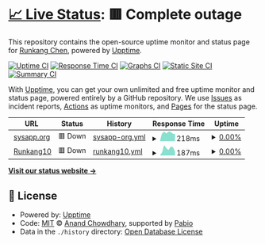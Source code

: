# [📈 Live Status](https://Runkang10.github.io/uptime): <!--live status--> **🟥 Complete outage**

This repository contains the open-source uptime monitor and status page for [Runkang Chen](https://Runkang10.github.io/uptime), powered by [Upptime](https://github.com/upptime/upptime).

[![Uptime CI](https://github.com/Runkang10/uptime/workflows/Uptime%20CI/badge.svg)](https://github.com/Runkang10/uptime/actions?query=workflow%3A%22Uptime+CI%22)
[![Response Time CI](https://github.com/Runkang10/uptime/workflows/Response%20Time%20CI/badge.svg)](https://github.com/Runkang10/uptime/actions?query=workflow%3A%22Response+Time+CI%22)
[![Graphs CI](https://github.com/Runkang10/uptime/workflows/Graphs%20CI/badge.svg)](https://github.com/Runkang10/uptime/actions?query=workflow%3A%22Graphs+CI%22)
[![Static Site CI](https://github.com/Runkang10/uptime/workflows/Static%20Site%20CI/badge.svg)](https://github.com/Runkang10/uptime/actions?query=workflow%3A%22Static+Site+CI%22)
[![Summary CI](https://github.com/Runkang10/uptime/workflows/Summary%20CI/badge.svg)](https://github.com/Runkang10/uptime/actions?query=workflow%3A%22Summary+CI%22)

With [Upptime](https://upptime.js.org), you can get your own unlimited and free uptime monitor and status page, powered entirely by a GitHub repository. We use [Issues](https://github.com/Runkang10/uptime/issues) as incident reports, [Actions](https://github.com/Runkang10/uptime/actions) as uptime monitors, and [Pages](https://Runkang10.github.io/uptime) for the status page.

<!--start: status pages-->
<!-- This summary is generated by Upptime (https://github.com/upptime/upptime) -->
<!-- Do not edit this manually, your changes will be overwritten -->
<!-- prettier-ignore -->
| URL | Status | History | Response Time | Uptime |
| --- | ------ | ------- | ------------- | ------ |
| <img alt="" src="https://icons.duckduckgo.com/ip3/sysapp.org.ico" height="13"> [sysapp.org](https://sysapp.org) | 🟥 Down | [sysapp-org.yml](https://github.com/Runkang10/uptime/commits/HEAD/history/sysapp-org.yml) | <details><summary><img alt="Response time graph" src="./graphs/sysapp-org/response-time-week.png" height="20"> 218ms</summary><br><a href="https://status.sysapp.org/history/sysapp-org"><img alt="Response time 208" src="https://img.shields.io/endpoint?url=https%3A%2F%2Fraw.githubusercontent.com%2FRunkang10%2Fuptime%2FHEAD%2Fapi%2Fsysapp-org%2Fresponse-time.json"></a><br><a href="https://status.sysapp.org/history/sysapp-org"><img alt="24-hour response time 279" src="https://img.shields.io/endpoint?url=https%3A%2F%2Fraw.githubusercontent.com%2FRunkang10%2Fuptime%2FHEAD%2Fapi%2Fsysapp-org%2Fresponse-time-day.json"></a><br><a href="https://status.sysapp.org/history/sysapp-org"><img alt="7-day response time 218" src="https://img.shields.io/endpoint?url=https%3A%2F%2Fraw.githubusercontent.com%2FRunkang10%2Fuptime%2FHEAD%2Fapi%2Fsysapp-org%2Fresponse-time-week.json"></a><br><a href="https://status.sysapp.org/history/sysapp-org"><img alt="30-day response time 217" src="https://img.shields.io/endpoint?url=https%3A%2F%2Fraw.githubusercontent.com%2FRunkang10%2Fuptime%2FHEAD%2Fapi%2Fsysapp-org%2Fresponse-time-month.json"></a><br><a href="https://status.sysapp.org/history/sysapp-org"><img alt="1-year response time 208" src="https://img.shields.io/endpoint?url=https%3A%2F%2Fraw.githubusercontent.com%2FRunkang10%2Fuptime%2FHEAD%2Fapi%2Fsysapp-org%2Fresponse-time-year.json"></a></details> | <details><summary><a href="https://status.sysapp.org/history/sysapp-org">0.00%</a></summary><a href="https://status.sysapp.org/history/sysapp-org"><img alt="All-time uptime 0.00%" src="https://img.shields.io/endpoint?url=https%3A%2F%2Fraw.githubusercontent.com%2FRunkang10%2Fuptime%2FHEAD%2Fapi%2Fsysapp-org%2Fuptime.json"></a><br><a href="https://status.sysapp.org/history/sysapp-org"><img alt="24-hour uptime 0.00%" src="https://img.shields.io/endpoint?url=https%3A%2F%2Fraw.githubusercontent.com%2FRunkang10%2Fuptime%2FHEAD%2Fapi%2Fsysapp-org%2Fuptime-day.json"></a><br><a href="https://status.sysapp.org/history/sysapp-org"><img alt="7-day uptime 0.00%" src="https://img.shields.io/endpoint?url=https%3A%2F%2Fraw.githubusercontent.com%2FRunkang10%2Fuptime%2FHEAD%2Fapi%2Fsysapp-org%2Fuptime-week.json"></a><br><a href="https://status.sysapp.org/history/sysapp-org"><img alt="30-day uptime 1.38%" src="https://img.shields.io/endpoint?url=https%3A%2F%2Fraw.githubusercontent.com%2FRunkang10%2Fuptime%2FHEAD%2Fapi%2Fsysapp-org%2Fuptime-month.json"></a><br><a href="https://status.sysapp.org/history/sysapp-org"><img alt="1-year uptime 0.00%" src="https://img.shields.io/endpoint?url=https%3A%2F%2Fraw.githubusercontent.com%2FRunkang10%2Fuptime%2FHEAD%2Fapi%2Fsysapp-org%2Fuptime-year.json"></a></details>
| <img alt="" src="https://icons.duckduckgo.com/ip3/runkang10.sysapp.org.ico" height="13"> [Runkang10](https://runkang10.sysapp.org) | 🟥 Down | [runkang10.yml](https://github.com/Runkang10/uptime/commits/HEAD/history/runkang10.yml) | <details><summary><img alt="Response time graph" src="./graphs/runkang10/response-time-week.png" height="20"> 187ms</summary><br><a href="https://status.sysapp.org/history/runkang10"><img alt="Response time 191" src="https://img.shields.io/endpoint?url=https%3A%2F%2Fraw.githubusercontent.com%2FRunkang10%2Fuptime%2FHEAD%2Fapi%2Frunkang10%2Fresponse-time.json"></a><br><a href="https://status.sysapp.org/history/runkang10"><img alt="24-hour response time 234" src="https://img.shields.io/endpoint?url=https%3A%2F%2Fraw.githubusercontent.com%2FRunkang10%2Fuptime%2FHEAD%2Fapi%2Frunkang10%2Fresponse-time-day.json"></a><br><a href="https://status.sysapp.org/history/runkang10"><img alt="7-day response time 187" src="https://img.shields.io/endpoint?url=https%3A%2F%2Fraw.githubusercontent.com%2FRunkang10%2Fuptime%2FHEAD%2Fapi%2Frunkang10%2Fresponse-time-week.json"></a><br><a href="https://status.sysapp.org/history/runkang10"><img alt="30-day response time 198" src="https://img.shields.io/endpoint?url=https%3A%2F%2Fraw.githubusercontent.com%2FRunkang10%2Fuptime%2FHEAD%2Fapi%2Frunkang10%2Fresponse-time-month.json"></a><br><a href="https://status.sysapp.org/history/runkang10"><img alt="1-year response time 191" src="https://img.shields.io/endpoint?url=https%3A%2F%2Fraw.githubusercontent.com%2FRunkang10%2Fuptime%2FHEAD%2Fapi%2Frunkang10%2Fresponse-time-year.json"></a></details> | <details><summary><a href="https://status.sysapp.org/history/runkang10">0.00%</a></summary><a href="https://status.sysapp.org/history/runkang10"><img alt="All-time uptime 0.01%" src="https://img.shields.io/endpoint?url=https%3A%2F%2Fraw.githubusercontent.com%2FRunkang10%2Fuptime%2FHEAD%2Fapi%2Frunkang10%2Fuptime.json"></a><br><a href="https://status.sysapp.org/history/runkang10"><img alt="24-hour uptime 0.00%" src="https://img.shields.io/endpoint?url=https%3A%2F%2Fraw.githubusercontent.com%2FRunkang10%2Fuptime%2FHEAD%2Fapi%2Frunkang10%2Fuptime-day.json"></a><br><a href="https://status.sysapp.org/history/runkang10"><img alt="7-day uptime 0.00%" src="https://img.shields.io/endpoint?url=https%3A%2F%2Fraw.githubusercontent.com%2FRunkang10%2Fuptime%2FHEAD%2Fapi%2Frunkang10%2Fuptime-week.json"></a><br><a href="https://status.sysapp.org/history/runkang10"><img alt="30-day uptime 1.38%" src="https://img.shields.io/endpoint?url=https%3A%2F%2Fraw.githubusercontent.com%2FRunkang10%2Fuptime%2FHEAD%2Fapi%2Frunkang10%2Fuptime-month.json"></a><br><a href="https://status.sysapp.org/history/runkang10"><img alt="1-year uptime 0.01%" src="https://img.shields.io/endpoint?url=https%3A%2F%2Fraw.githubusercontent.com%2FRunkang10%2Fuptime%2FHEAD%2Fapi%2Frunkang10%2Fuptime-year.json"></a></details>

<!--end: status pages-->

[**Visit our status website →**](https://Runkang10.github.io/uptime)

## 📄 License

- Powered by: [Upptime](https://github.com/upptime/upptime)
- Code: [MIT](./LICENSE) © [Anand Chowdhary](https://anandchowdhary.com), supported by [Pabio](https://pabio.com)
- Data in the `./history` directory: [Open Database License](https://opendatacommons.org/licenses/odbl/1-0/)
